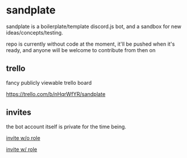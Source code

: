 # sandplate

sandplate is a boilerplate/template discord.js bot, and a sandbox for new ideas/concepts/testing.

repo is currently without code at the moment, it'll be pushed when it's ready, and anyone will be welcome to contribute from then on

## trello

fancy publicly viewable trello board

https://trello.com/b/nHqrWfYR/sandplate

## invites

the bot account itself is private for the time being.

[invite w/o role](https://discordapp.com/oauth2/authorize?client_id=642469616932880395&scope=bot)

[invite w/ role](https://discordapp.com/oauth2/authorize?client_id=642469616932880395&scope=bot&permissions=104188992)
